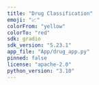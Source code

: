 ```yaml
---
title: "Drug Classification"
emoji: "📈"
colorFrom: "yellow"
colorTo: "red"
sdk: gradio
sdk_version: "5.23.1"
app_file: "App/drug_app.py"
pinned: false
license: "apache-2.0"
python_version: "3.10"
---
```



